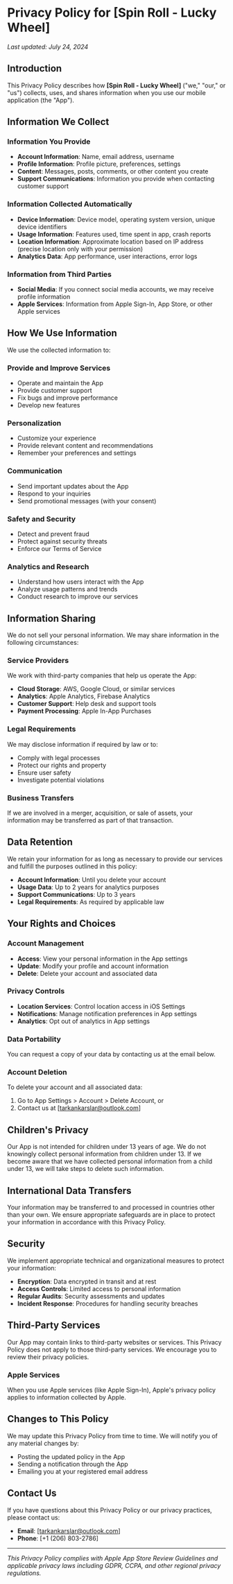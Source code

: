 # Privacy Policy for [Spin Roll - Lucky Wheel]

*Last updated: July 24, 2024*

## Introduction

This Privacy Policy describes how **[Spin Roll - Lucky Wheel]** ("we," "our," or "us") collects, uses, and shares information when you use our mobile application (the "App").

## Information We Collect

### Information You Provide
- **Account Information**: Name, email address, username
- **Profile Information**: Profile picture, preferences, settings
- **Content**: Messages, posts, comments, or other content you create
- **Support Communications**: Information you provide when contacting customer support

### Information Collected Automatically
- **Device Information**: Device model, operating system version, unique device identifiers
- **Usage Information**: Features used, time spent in app, crash reports
- **Location Information**: Approximate location based on IP address (precise location only with your permission)
- **Analytics Data**: App performance, user interactions, error logs

### Information from Third Parties
- **Social Media**: If you connect social media accounts, we may receive profile information
- **Apple Services**: Information from Apple Sign-In, App Store, or other Apple services

## How We Use Information

We use the collected information to:

### Provide and Improve Services
- Operate and maintain the App
- Provide customer support
- Fix bugs and improve performance
- Develop new features

### Personalization
- Customize your experience
- Provide relevant content and recommendations
- Remember your preferences and settings

### Communication
- Send important updates about the App
- Respond to your inquiries
- Send promotional messages (with your consent)

### Safety and Security
- Detect and prevent fraud
- Protect against security threats
- Enforce our Terms of Service

### Analytics and Research
- Understand how users interact with the App
- Analyze usage patterns and trends
- Conduct research to improve our services

## Information Sharing

We do not sell your personal information. We may share information in the following circumstances:

### Service Providers
We work with third-party companies that help us operate the App:
- **Cloud Storage**: AWS, Google Cloud, or similar services
- **Analytics**: Apple Analytics, Firebase Analytics
- **Customer Support**: Help desk and support tools
- **Payment Processing**: Apple In-App Purchases

### Legal Requirements
We may disclose information if required by law or to:
- Comply with legal processes
- Protect our rights and property
- Ensure user safety
- Investigate potential violations

### Business Transfers
If we are involved in a merger, acquisition, or sale of assets, your information may be transferred as part of that transaction.

## Data Retention

We retain your information for as long as necessary to provide our services and fulfill the purposes outlined in this policy:

- **Account Information**: Until you delete your account
- **Usage Data**: Up to 2 years for analytics purposes
- **Support Communications**: Up to 3 years
- **Legal Requirements**: As required by applicable law

## Your Rights and Choices

### Account Management
- **Access**: View your personal information in the App settings
- **Update**: Modify your profile and account information
- **Delete**: Delete your account and associated data

### Privacy Controls
- **Location Services**: Control location access in iOS Settings
- **Notifications**: Manage notification preferences in App settings
- **Analytics**: Opt out of analytics in App settings

### Data Portability
You can request a copy of your data by contacting us at the email below.

### Account Deletion
To delete your account and all associated data:
1. Go to App Settings > Account > Delete Account, or
2. Contact us at [tarkankarslar@outlook.com]

## Children's Privacy

Our App is not intended for children under 13 years of age. We do not knowingly collect personal information from children under 13. If we become aware that we have collected personal information from a child under 13, we will take steps to delete such information.

## International Data Transfers

Your information may be transferred to and processed in countries other than your own. We ensure appropriate safeguards are in place to protect your information in accordance with this Privacy Policy.

## Security

We implement appropriate technical and organizational measures to protect your information:
- **Encryption**: Data encrypted in transit and at rest
- **Access Controls**: Limited access to personal information
- **Regular Audits**: Security assessments and updates
- **Incident Response**: Procedures for handling security breaches

## Third-Party Services

Our App may contain links to third-party websites or services. This Privacy Policy does not apply to those third-party services. We encourage you to review their privacy policies.

### Apple Services
When you use Apple services (like Apple Sign-In), Apple's privacy policy applies to information collected by Apple.

## Changes to This Policy

We may update this Privacy Policy from time to time. We will notify you of any material changes by:
- Posting the updated policy in the App
- Sending a notification through the App
- Emailing you at your registered email address

## Contact Us

If you have questions about this Privacy Policy or our privacy practices, please contact us:

- **Email**: [tarkankarslar@outlook.com]
- **Phone**: [+1 (206) 803-2786]

---

*This Privacy Policy complies with Apple App Store Review Guidelines and applicable privacy laws including GDPR, CCPA, and other regional privacy regulations.*
